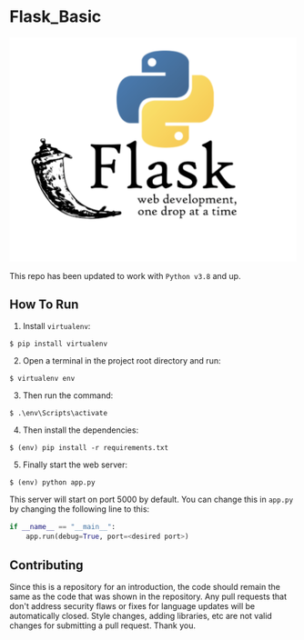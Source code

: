 # Flask_Basic
![logo](https://github.com/prabhakarvenkat/Flask_Basic/blob/94bd3b3d6d8f4736188bff6dcead36b086ad8f5a/flask.png)

This repo has been updated to work with `Python v3.8` and up.

## How To Run
1. Install `virtualenv`:
```
$ pip install virtualenv
```

2. Open a terminal in the project root directory and run:
```
$ virtualenv env
```

3. Then run the command:
```
$ .\env\Scripts\activate
```

4. Then install the dependencies:
```
$ (env) pip install -r requirements.txt
```

5. Finally start the web server:
```
$ (env) python app.py
```

This server will start on port 5000 by default. You can change this in `app.py` by changing the following line to this:

```python
if __name__ == "__main__":
    app.run(debug=True, port=<desired port>)
```

## Contributing

Since this is a repository for an introduction, the code should remain the same as the code that was shown in the repository. Any pull requests that don't address security flaws or fixes for language updates will be automatically closed. Style changes, adding libraries, etc are not valid changes for submitting a pull request.
Thank you.
